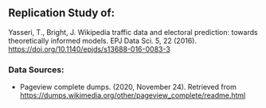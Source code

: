 ## Replication Study of:
Yasseri, T., Bright, J. Wikipedia traffic data and electoral prediction: towards theoretically informed models. EPJ Data Sci. 5, 22 (2016). https://doi.org/10.1140/epjds/s13688-016-0083-3

### Data Sources:
- Pageview complete dumps. (2020, November 24). Retrieved from https://dumps.wikimedia.org/other/pageview_complete/readme.html
